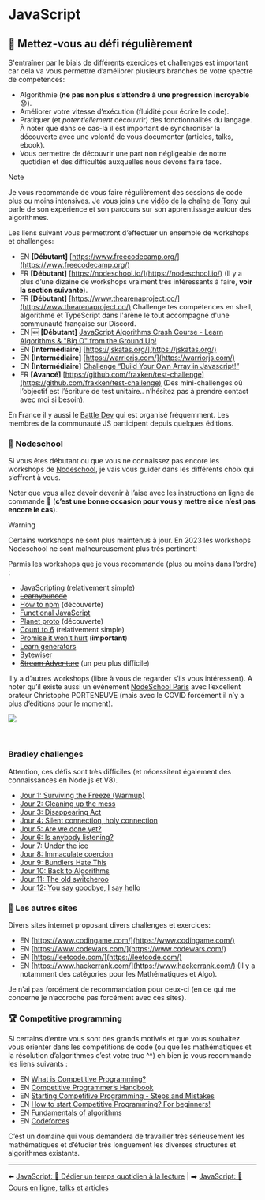 # JavaScript

## 💪 Mettez-vous au défi régulièrement

S'entraîner par le biais de différents exercices et challenges est important car cela va vous permettre d’améliorer plusieurs branches de votre spectre de compétences:

- Algorithmie (**ne pas non plus s’attendre à une progression incroyable** 😟).
- Améliorer votre vitesse d’exécution (fluidité pour écrire le code).
- Pratiquer (et *potentiellement* découvrir) des fonctionnalités du langage. À noter que dans ce cas-là il est important de synchroniser la découverte avec une volonté de vous documenter (articles, talks, ebook).
- Vous permettre de découvrir une part non négligeable de notre quotidien et des difficultés auxquelles nous devons faire face.

> [!NOTE]
> Je vous recommande de vous faire régulièrement des sessions de code plus ou moins intensives. Je vous joins une [vidéo de la chaîne de Tony](https://www.youtube.com/watch?v=8eBSC9o8fe8) qui parle de son expérience et son parcours sur son apprentissage autour des algorithmes.

Les liens suivant vous permettront d’effectuer un ensemble de workshops et challenges:
- EN **[Débutant]** [https://www.freecodecamp.org/](https://www.freecodecamp.org/)
- FR **[Débutant]** [https://nodeschool.io/](https://nodeschool.io/) (Il y a plus d’une dizaine de workshops vraiment très intéressants à faire, **voir la section suivante**).
- FR **[Débutant]** [https://www.thearenaproject.co/](https://www.thearenaproject.co/) Challenge tes compétences en shell, algorithme et TypeScript dans l'arène le tout accompagné d'une communauté française sur Discord.
- EN 🆕 **[Débutant]** [JavaScript Algorithms Crash Course - Learn Algorithms & "Big O" from the Ground Up!](https://www.youtube.com/watch?v=JgWm6sQwS_I)
- EN **[Intermédiaire]** [https://jskatas.org/](https://jskatas.org/)
- EN **[Intermédiaire]** [https://warriorjs.com/](https://warriorjs.com/)
- EN **[Intermédiaire]** [Challenge “Build Your Own Array in Javascript!”](https://github.com/waterlink/Challenge-Build-Your-Own-Array-In-Js)
- FR **[Avancé]** [https://github.com/fraxken/test-challenge](https://github.com/fraxken/test-challenge) (Des mini-challenges où l’objectif est l’écriture de test unitaire.. n’hésitez pas à prendre contact avec moi si besoin).

En France il y aussi le [Battle Dev](https://battledev.blogdumoderateur.com/) qui est organisé fréquemment. Les membres de la communauté JS participent depuis quelques éditions.

### 🏫 Nodeschool
Si vous êtes débutant ou que vous ne connaissez pas encore les workshops de [Nodeschool](https://nodeschool.io/), je vais vous guider dans les différents choix qui s’offrent à vous.

Noter que vous allez devoir devenir à l’aise avec les instructions en ligne de commande 😬 (**c’est une bonne occasion pour vous y mettre si ce n’est pas encore le cas**).

> [!WARNING]
> Certains workshops ne sont plus maintenus à jour. En 2023 les workshops Nodeschool ne sont malheureusement plus très pertinent!

Parmis les workshops que je vous recommande (plus ou moins dans l’ordre) :
- [JavaScripting](https://www.github.com/sethvincent/javascripting) (relativement simple)
- ~~[Learnyounode](https://github.com/workshopper/learnyounode)~~
- [How to npm](https://github.com/workshopper/how-to-npm) (découverte)
- [Functional JavaScript](https://github.com/timoxley/functional-javascript-workshop)
- [Planet proto](https://github.com/sporto/planetproto) (découverte)
- [Count to 6](https://github.com/domenic/count-to-6) (relativement simple)
- [Promise it won't hurt](https://github.com/stevekane/promise-it-wont-hurt) (**important**)
- [Learn generators](https://github.com/isRuslan/learn-generators)
- [Bytewiser](https://github.com/maxogden/bytewiser)
- ~~[Stream Adventure](https://www.github.com/substack/stream-adventure)~~ (un peu plus difficile)

Il y a d’autres workshops (libre à vous de regarder s’ils vous intéressent). A noter qu’il existe aussi un évènement [NodeSchool Paris](https://www.meetup.com/fr-FR/NodeSchool-Paris/) avec l’excellent orateur Christophe PORTENEUVE (mais avec le COVID forcément il n’y a plus d’éditions pour le moment).

<img src="../../../assets/javascript/pc.png">

&nbsp;
### Bradley challenges

Attention, ces défis sont très difficiles (et nécessitent également des connaissances en Node.js et V8).

- [Jour 1: Surviving the Freeze (Warmup)](https://gist.github.com/bmeck/ad2a388aa67fea65bf58fe0c4b5ae64e)
- [Jour 2: Cleaning up the mess](https://gist.github.com/bmeck/7e84cf701b4b027384a1e22fedd67549)
- [Jour 3: Disappearing Act](https://gist.github.com/bmeck/92a0066a6fe19b0b465980663e080761)
- [Jour 4: Silent connection, holy connection](https://gist.github.com/bmeck/1240c7c7ad6c3ca7d2b6a851a8963550)
- [Jour 5: Are we done yet?](https://gist.github.com/bmeck/23974c8f5638f2e2c252a77af030d772)
- [Jour 6: Is anybody listening?](https://gist.github.com/bmeck/89fbf0bf9e2baa3b907be7f2bf1a1372)
- [Jour 7: Under the ice](https://gist.github.com/bmeck/56db23f5c55602d61c31e42e3e29911a)
- [Jour 8: Immaculate coercion](https://gist.github.com/bmeck/84138667da71b9264c701dcc2141433d)
- [Jour 9: Bundlers Hate This](https://gist.github.com/bmeck/01e1177129f58892a5764bf40df17d9c)
- [Jour 10: Back to Algorithms](https://gist.github.com/bmeck/7eb3ff3696bca969a44f058b80de3c05)
- [Jour 11: The old switcheroo](https://twitter.com/bradleymeck/status/1478501495695986688)
- [Jour 12: You say goodbye, I say hello](https://gist.github.com/bmeck/66261bee5c7f1228f70b0d733101de9c)

### 🔎 Les autres sites

Divers sites internet proposant divers challenges et exercices:

- EN  [https://www.codingame.com/](https://www.codingame.com/)
- EN  [https://www.codewars.com/](https://www.codewars.com/)
- EN  [https://leetcode.com/](https://leetcode.com/)
- EN  [https://www.hackerrank.com/](https://www.hackerrank.com/) (Il y a notamment des catégories pour les Mathématiques et Algo).

Je n'ai pas forcément de recommandation pour ceux-ci (en ce qui me concerne je n’accroche pas forcément avec ces sites).

### 🏆 Competitive programming

Si certains d’entre vous sont des grands motivés et que vous souhaitez vous orienter dans les compétitions de code (ou que les mathématiques et la résolution d’algorithmes c’est votre truc ^^) eh bien je vous recommande les liens suivants :

- EN  [What is Competitive Programming?](https://www.youtube.com/watch?v=ueNT-w7Oluw)
- EN  [Competitive Programmer’s Handbook](https://cses.fi/book/book.pdf)
- EN  [Starting Competitive Programming - Steps and Mistakes](https://www.youtube.com/watch?v=bVKHRtafgPc)
- EN  [How to start Competitive Programming? For beginners!](https://www.youtube.com/watch?v=xAeiXy8-9Y8)
- EN  [Fundamentals of algorithms](https://www.geeksforgeeks.org/fundamentals-of-algorithms/)
- EN  [Codeforces](https://codeforces.com/)

C’est un domaine qui vous demandera de travailler très sérieusement les mathématiques et d’étudier très longuement les diverses structures et algorithmes existants.

---

⬅️ [JavaScript: 📕 Dédier un temps quotidien à la lecture](./2-lecture.md) |
➡️ [JavaScript: 🌌 Cours en ligne, talks et articles](./4-online-courses-talks-articles.md)
